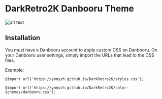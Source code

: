 # DarkRetro2K Danbooru Theme
![alt text](https://raw.githubusercontent.com/ynnysh/DarkRetro2K/main/img_previews/aibooru.avif)

## Installation
You must have a Danbooru account to apply custom CSS on Danbooru.
On your Danbooru user settings, simply import the URLs that lead to the CSS files.

Example:

`@import url('https://ynnysh.github.io/DarkRetro2K/styles.css');`

`@import url('https://ynnysh.github.io/DarkRetro2K/color-schemes/danbooru.css');`
